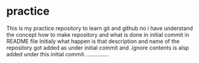 # practice


This is my practice repository to learn git and github
no i have understand the concept how to make repository and what is done in initial commit
in README file Initialy what happen is that description and name of the repository got added as under initial commit
and .ignore contents is alsp added under this initial commit.
..............
